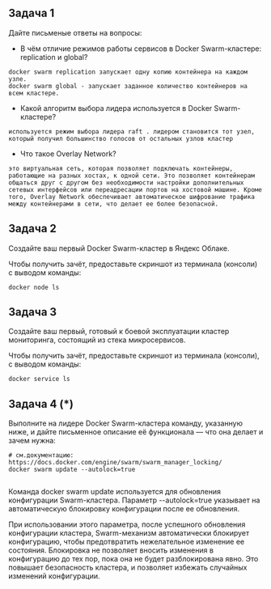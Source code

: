 
## Задача 1

Дайте письменые ответы на вопросы:

- В чём отличие режимов работы сервисов в Docker Swarm-кластере: replication и global?
```
docker swarm replication запускает одну копию контейнера на каждом узле.
docker swarm global - запускает заданное количество контейнеров на всем кластере.
```

- Какой алгоритм выбора лидера используется в Docker Swarm-кластере?
```
используется режим выбора лидера raft . лидером становится тот узел, который получил большинство голосов от остальных узлов кластер
```
- Что такое Overlay Network?
```
это виртуальная сеть, которая позволяет подключать контейнеры, работающие на разных хостах, к одной сети. Это позволяет контейнерам общаться друг с другом без необходимости настройки дополнительных сетевых интерфейсов или переадресации портов на хостовой машине. Кроме того, Overlay Network обеспечивает автоматическое шифрование трафика между контейнерами в сети, что делает ее более безопасной.
```

## Задача 2

Создайте ваш первый Docker Swarm-кластер в Яндекс Облаке.

Чтобы получить зачёт, предоставьте скриншот из терминала (консоли) с выводом команды:
```
docker node ls
```

## Задача 3

Создайте ваш первый, готовый к боевой эксплуатации кластер мониторинга, состоящий из стека микросервисов.

Чтобы получить зачёт, предоставьте скриншот из терминала (консоли), с выводом команды:
```
docker service ls
```

## Задача 4 (*)

Выполните на лидере Docker Swarm-кластера команду, указанную ниже, и дайте письменное описание её функционала — что она делает и зачем нужна:
```
# см.документацию: https://docs.docker.com/engine/swarm/swarm_manager_locking/
docker swarm update --autolock=true


```
Команда docker swarm update используется для обновления конфигурации Swarm-кластера. Параметр --autolock=true указывает на автоматическую блокировку конфигурации после ее обновления.

При использовании этого параметра, после успешного обновления конфигурации кластера, Swarm-механизм автоматически блокирует конфигурацию, чтобы предотвратить нежелательное изменение ее состояния. Блокировка не позволяет вносить изменения в конфигурацию до тех пор, пока она не будет разблокирована явно. Это повышает безопасность кластера, и позволяет избежать случайных изменений конфигурации.
```
```
